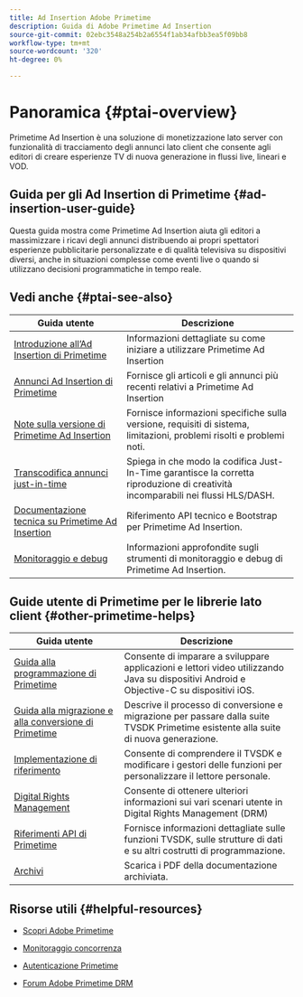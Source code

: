 ```yaml
---
title: Ad Insertion Adobe Primetime
description: Guida di Adobe Primetime Ad Insertion
source-git-commit: 02ebc3548a254b2a6554f1ab34afbb3ea5f09bb8
workflow-type: tm+mt
source-wordcount: '320'
ht-degree: 0%

---
```


# Panoramica {#ptai-overview}

Primetime Ad Insertion è una soluzione di monetizzazione lato server con funzionalità di tracciamento degli annunci lato client che consente agli editori di creare esperienze TV di nuova generazione in flussi live, lineari e VOD.

## Guida per gli Ad Insertion di Primetime {#ad-insertion-user-guide}

Questa guida mostra come Primetime Ad Insertion aiuta gli editori a massimizzare i ricavi degli annunci distribuendo ai propri spettatori esperienze pubblicitarie personalizzate e di qualità televisiva su dispositivi diversi, anche in situazioni complesse come eventi live o quando si utilizzano decisioni programmatiche in tempo reale.

## Vedi anche {#ptai-see-also}

| Guida utente | Descrizione |
|---|---|
| [Introduzione all’Ad Insertion di Primetime](getting-started/get-started-overview.md) | Informazioni dettagliate su come iniziare a utilizzare Primetime Ad Insertion |
| [Annunci Ad Insertion di Primetime](announcements/overview.md) | Fornisce gli articoli e gli annunci più recenti relativi a Primetime Ad Insertion |
| [Note sulla versione di Primetime Ad Insertion](../release-notes/ptai-20x-release-notes.md) | Fornisce informazioni specifiche sulla versione, requisiti di sistema, limitazioni, problemi risolti e problemi noti. |
| [Transcodifica annunci just-in-time](just-in-time-transcoding/jit-transcoding-overview.md) | Spiega in che modo la codifica Just-In-Time garantisce la corretta riproduzione di creatività incomparabili nei flussi HLS/DASH. |
| [Documentazione tecnica su Primetime Ad Insertion](/help/primetime-ad-insertion/technical-reference/bootstrap-api.md) | Riferimento API tecnico e Bootstrap per Primetime Ad Insertion. |
| [Monitoraggio e debug](/help/primetime-ad-insertion/performance-monitoring-debugging-reporting/performance-overview.md) | Informazioni approfondite sugli strumenti di monitoraggio e debug di Primetime Ad Insertion. |

## Guide utente di Primetime per le librerie lato client {#other-primetime-helps}

| Guida utente | Descrizione |
|---|---|
| [Guida alla programmazione di Primetime](../programming/home.md) | Consente di imparare a sviluppare applicazioni e lettori video utilizzando Java su dispositivi Android e Objective-C su dispositivi iOS. |
| [Guida alla migrazione e alla conversione di Primetime](../migration-guides/home.md) | Descrive il processo di conversione e migrazione per passare dalla suite TVSDK Primetime esistente alla suite di nuova generazione. |
| [Implementazione di riferimento](../android-reference-implementation/home.md) | Consente di comprendere il TVSDK e modificare i gestori delle funzioni per personalizzare il lettore personale. |
| [Digital Rights Management](../digital-rights-management/home.md) | Consente di ottenere ulteriori informazioni sui vari scenari utente in Digital Rights Management (DRM) |
| [Riferimenti API di Primetime](../reference/api-references.md) | Fornisce informazioni dettagliate sulle funzioni TVSDK, sulle strutture di dati e su altri costrutti di programmazione. |
| [Archivi](https://helpx.adobe.com/primetime/archives.html) | Scarica i PDF della documentazione archiviata. |

## Risorse utili {#helpful-resources}

* [Scopri Adobe Primetime](https://www.adobe.com/in/marketing/primetime.html)

* [Monitoraggio concorrenza](https://tve.helpdocsonline.com/concurrency-monitoring-introduction)

* [Autenticazione Primetime](https://tve.helpdocsonline.com/home)

* [Forum Adobe Primetime DRM](https://forums.adobe.com/community/adobe_access)

